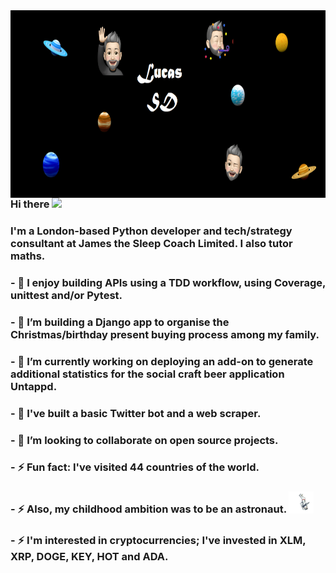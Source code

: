 
<img align="right" width="1000" height="300" src="https://github.com/LucasSD/LucasSD/blob/main/Github%20header%202nd%20option.png">


### Hi there <img src="https://raw.githubusercontent.com/MartinHeinz/MartinHeinz/master/wave.gif" width="30px">
### I'm a London-based Python developer and tech/strategy consultant at James the Sleep Coach Limited. I also tutor maths. 
### - 🌱 I enjoy building APIs using a TDD workflow, using Coverage, unittest and/or Pytest.
### - 🔭 I’m building a Django app to organise the Christmas/birthday present buying process among my family.  
### - 🔭 I’m currently working on deploying an add-on to generate additional statistics for the social craft beer application Untappd.
### - 🔭 I've built a basic Twitter bot and a web scraper.
### - 👯 I’m looking to collaborate on open source projects. 
### - ⚡ Fun fact: I've visited 44 countries of the world. 
### - ⚡ Also, my childhood ambition was to be an astronaut. <img src="https://github.com/LucasSD/LucasSD/blob/main/astronaut%20gif.gif" width="40px">
### - ⚡ I'm interested in cryptocurrencies; I've invested in XLM, XRP, DOGE, KEY, HOT and ADA. 





<!--
**LucasSD/LucasSD** is a ✨ _special_ ✨ repository because its `README.md` (this file) appears on your GitHub profile.

Here are some ideas to get you started:


- 🌱 I’m currently learning ...
- 👯 I’m looking to collaborate on ...
- 🤔 I’m looking for help with ...
- 💬 Ask me about ...
- 📫 How to reach me: ...
- 😄 Pronouns: ...
- ⚡ Fun fact: ...
-->
